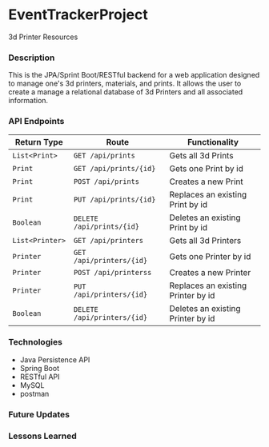 # EventTrackerProject
3d Printer Resources

### Description
This is the JPA/Sprint Boot/RESTful backend for a web application designed to manage one's 3d printers, materials, and prints.  It allows the user to create a manage a relational database of 3d Printers and all associated information. 

### API Endpoints

| Return Type    | Route                       | Functionality                     |
|----------------|-----------------------------|-----------------------------------|
| `List<Print>`  |`GET /api/prints`               | Gets all 3d Prints                 |
| `Print`      |`GET /api/prints/{id}`   | Gets one Print by id            |
| `Print`      |`POST /api/prints`              | Creates a new Print             |
| `Print`      |`PUT /api/prints/{id}`   | Replaces an existing Print by id|
| `Boolean`      |`DELETE /api/prints/{id}`| Deletes an existing Print by id |
| `List<Printer>`  |`GET /api/printers`               | Gets all 3d Printers                 |
| `Printer`      |`GET /api/printers/{id}`   | Gets one Printer by id            |
| `Printer`      |`POST /api/printerss`              | Creates a new Printer             |
| `Printer`      |`PUT /api/printers/{id}`   | Replaces an existing Printer by id|
| `Boolean`      |`DELETE /api/printers/{id}`| Deletes an existing Printer by id |


### Technologies
- Java Persistence API
- Spring Boot
- RESTful API
- MySQL
- postman

### Future Updates

### Lessons Learned
